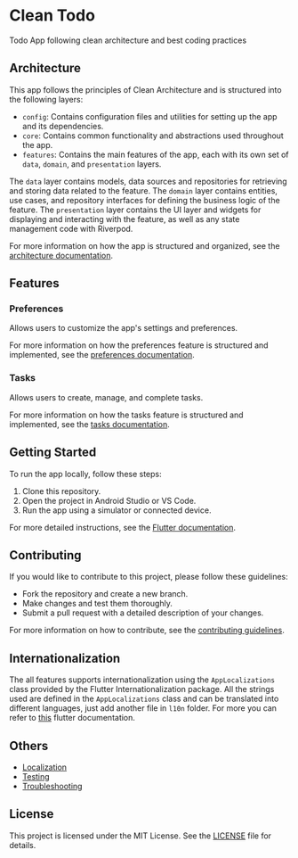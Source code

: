 # Clean Todo

Todo App following clean architecture and best coding practices

## Architecture

This app follows the principles of Clean Architecture and is structured into the following layers:

- `config`: Contains configuration files and utilities for setting up the app and its dependencies.
- `core`: Contains common functionality and abstractions used throughout the app.
- `features`: Contains the main features of the app, each with its own set of `data`, `domain`, and `presentation` layers. 

The `data` layer contains models, data sources and repositories for retrieving and storing data related to the feature. 
The `domain` layer contains entities, use cases, and repository interfaces for defining the business logic of the feature. 
The `presentation` layer contains the UI layer and widgets for displaying and interacting with the feature, as well as any state management code with Riverpod.

For more information on how the app is structured and organized, see the [architecture documentation](./docs/architecture.md).



## Features

### Preferences

Allows users to customize the app's settings and preferences.

For more information on how the preferences feature is structured and implemented, see the [preferences documentation](./docs/preferences_feature.md).

### Tasks

Allows users to create, manage, and complete tasks.

For more information on how the tasks feature is structured and implemented, see the [tasks documentation](./docs/tasks_feature.md).

## Getting Started

To run the app locally, follow these steps:

1. Clone this repository.
2. Open the project in Android Studio or VS Code.
3. Run the app using a simulator or connected device.

For more detailed instructions, see the [Flutter documentation](https://flutter.dev/docs/get-started/install).

## Contributing

If you would like to contribute to this project, please follow these guidelines:

- Fork the repository and create a new branch.
- Make changes and test them thoroughly.
- Submit a pull request with a detailed description of your changes.

For more information on how to contribute, see the [contributing guidelines](./CONTRIBUTING.md).

## Internationalization
The all features supports internationalization using the `AppLocalizations` class provided by the Flutter Internationalization package. All the strings used are defined in the `AppLocalizations` class and can be translated into different languages, just add another file in `l10n` folder. For more you can refer to [this](https://docs.flutter.dev/development/accessibility-and-localization/internationalization) flutter documentation.
## Others

- [Localization](./docs/localization.md)
- [Testing](./docs/testing.md)
- [Troubleshooting](./docs/troubleshooting.md)
## License

This project is licensed under the MIT License. See the [LICENSE](./LICENSE) file for details.
